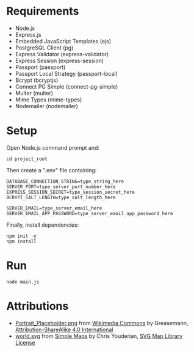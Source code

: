 # Requirements
- Node.js
- Express.js
- Embedded JavaScript Templates (ejs)
- PostgreSQL Client (pg)
- Express Validator (express-validator)
- Express Session (express-session)
- Passport (passport)
- Passport Local Strategy (passport-local)
- Bcrypt (bcryptjs)
- Connect PG Simple (connect-pg-simple)
- Multer (multer)
- Mime Types (mime-types)
- Nodemailer (nodemailer)

# Setup
Open Node.js command prompt and:
```
cd project_root
```
Then create a ".env" file containing:
```
DATABASE_CONNECTION_STRING=type_string_here
SERVER_PORT=type_server_port_number_here
EXPRESS_SESSION_SECRET=type_session_secret_here
BCRYPT_SALT_LENGTH=type_salt_length_here

SERVER_EMAIL=type_server_email_here
SERVER_EMAIL_APP_PASSWORD=type_server_email_app_password_here
```
Finally, install dependencies:
```
npm init -y
npm install
```

# Run
```
node main.js
```

# Attributions
- [Portrait_Placeholder.png](https://commons.wikimedia.org/wiki/File:Portrait_Placeholder.png) from [Wikimedia Commons](https://commons.wikimedia.org/wiki/Main_Page) by Greasemann, [Attribution-ShareAlike 4.0 International](https://creativecommons.org/licenses/by-sa/4.0/)
- [world.svg](https://simplemaps.com/resources/svg-world) from [Simple Maps](https://simplemaps.com/) by Chris Youderian, [SVG Map Library License](https://simplemaps.com/resources/svg-license)
